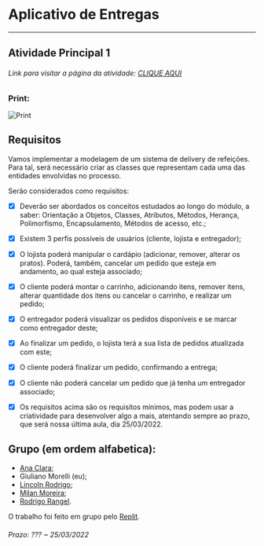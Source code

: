 # Aplicativo de Entregas  
  
---  
  
## Atividade Principal 1  

###### Link para visitar a página da atividade: [CLIQUE AQUI](http://htmlpreview.github.io/?)

### Print:

![Print]()

## Requisitos

Vamos implementar a modelagem de um sistema de delivery de refeições. Para tal, será necessário criar as classes que representam cada uma das entidades envolvidas no processo.

Serão considerados como requisitos:
- [x] Deverão ser abordados os conceitos estudados ao longo do módulo, a saber: Orientação a Objetos, Classes, Atributos, Métodos, Herança, Polimorfismo, Encapsulamento, Métodos de acesso, etc.;  

- [x] Existem 3 perfis possíveis de usuários (cliente, lojista e entregador);  

- [x] O lojista poderá manipular o cardápio (adicionar, remover, alterar os pratos). Poderá, também, cancelar um pedido que esteja em andamento, ao qual esteja associado;  

- [x] O cliente poderá montar o carrinho, adicionando itens, remover itens, alterar quantidade dos itens ou cancelar o carrinho, e realizar um pedido;  

- [x] O entregador poderá visualizar os pedidos disponíveis e se marcar como entregador deste;  

- [x] Ao finalizar um pedido, o lojista terá a sua lista de pedidos atualizada com este;  

- [x] O cliente poderá finalizar um pedido, confirmando a entrega;  

- [x] O cliente não poderá cancelar um pedido que já tenha um entregador associado;  

- [x] Os requisitos acima são os requisitos mínimos, mas podem usar a criatividade para desenvolver algo a mais, atentando sempre ao prazo, que será nossa última aula, dia 25/03/2022.  
  
## Grupo (em ordem alfabetica):  
- [Ana Clara](https://github.com/acbarbeta);  
- Giuliano Morelli (eu);  
- [Lincoln Rodrigo](https://github.com/LinkolnR);  
- [Milan Moreira](https://github.com/Milan-Cruz);  
- [Rodrigo Rangel](https://github.com/rodrigo-rngl).  
  
O trabalho foi feito em grupo pelo [Replit](https://replit.com/@RodrigoRangel1/indexjs).  

###### Prazo: ??? ~ 25/03/2022  
